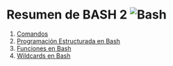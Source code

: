 # Resumen de BASH 2 ![Bash](https://img.shields.io/badge/Bash-%2312100E.svg?style=flat-square&logo=gnu-bash&logoColor=white)

1. [Comandos](docs/Comandos.md#comandos)
2. [Programación Estructurada en Bash](docs/programación.md#programación-estructurada-en-bash)
3. [Funciones en Bash](docs/funciones.md#funciones-en-bash)
4. [Wildcards en Bash](docs/wildcards.md#wildcards-en-bash)
